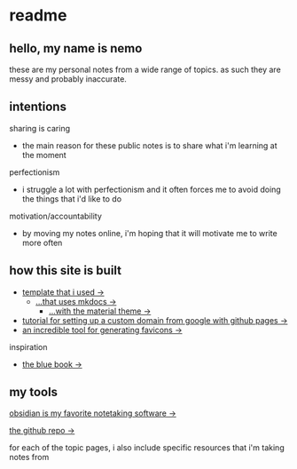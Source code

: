 # readme

## hello, my name is nemo

these are my personal notes from a wide range of topics. as such they are messy and probably inaccurate.

## intentions

sharing is caring

- the main reason for these public notes is to share what i'm learning at the moment

perfectionism

- i struggle a lot with perfectionism and it often forces me to avoid doing the things that i'd like to do

motivation/accountability

- by moving my notes online, i'm hoping that it will motivate me to write more often

## how this site is built

- [template that i used ->](https://github.com/jobindjohn/obsidian-publish-mkdocs)
	- [...that uses mkdocs ->](https://www.mkdocs.org/)
		- [...with the material theme ->](https://squidfunk.github.io/mkdocs-material/)
- [tutorial for setting up a custom domain from google with github pages ->](https://trentyang.com/how-to-setup-google-domain-for-github-pages/)
- [an incredible tool for generating favicons ->](https://realfavicongenerator.net/)

inspiration

 - [the blue book ->](https://lyz-code.github.io/blue-book/)

## my tools

[obsidian is my favorite notetaking software ->](https://obsidian.md/)

[the github repo ->](https://github.com/unusualnemo/unusualnemo.github.io)

for each of the topic pages, i also include specific resources that i'm taking notes from
